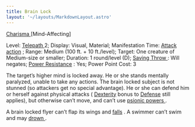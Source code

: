```yaml
---
title: Brain Lock
layout: '~/layouts/MarkdownLayout.astro'
---
```

[ Charisma ](/modern.d20.srd/basics/ability.scores) [Mind-Affecting]

Level: [ Telepath ](/modern.d20.srd/classes/advanced/telepath) 2; Display:
Visual, Material; Manifestation Time: [ Attack action](/modern.d20.srd/combat/attack.actions) ; Range: Medium (100 ft. + 10
ft./level); Target: One creature of Medium-size or smaller; Duration: 1
round/level (D); [ Saving Throw ](/modern.d20.srd/basics/saving.throws) : Will
negates; [ Power Resistance](/modern.d20.srd/special.abilities/power.resistance) : Yes; Power Point Cost:
3

The target’s higher mind is locked away. He or she stands mentally paralyzed,
unable to take any actions. The brain locked subject is not stunned (so
attackers get no special advantage). He or she can defend him or herself
against physical attacks ( [ Dexterity](/modern.d20.srd/basics/ability.scores) bonus to [ Defense](/modern.d20.srd/combat/defense) still applies), but otherwise can’t move,
and can’t use [ psionic powers ](/modern.d20.srd/psionics/index) .

A brain locked flyer can’t flap its wings and [ falls](/modern.d20.srd/environment.hazards/falling) . A swimmer can’t swim and may
[ drown ](/modern.d20.srd/environment.hazards/suffocation.drowning) .

